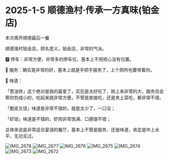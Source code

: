 # 2025-1-5 顺德渔村·传承一方真味(铂金店)

本次离开顺德最后一餐

顺德渔村铂金店，顾名思义，铂金店，非常的气派。

🅿️ 停车：非常方便，非常多的停车位，基本上不用担心没有位置。

👵 服务：确实是非常的好，基本上就是手把手服务了，上个厕所也要带着你。

👅 味道：

「葱油饼」这个绝对是我的最爱了，实在是太好吃了，刚上来非常的大，服务员会帮你剪成小的，吃起来就非常方便，不管是直接吃，还是夹上菜吃，都非常不错。

「脆皮叉烧」味道是非常不错的，就是太少了，一口没；

「虾球」味道是不错的，虾肉非常饱满，口感很不错；

总体来说是非常适合宴请的餐厅，基本上不管是服务，还是味道，肯定是中上水平，无功无过。

![IMG_2678](https://github.com/user-attachments/assets/58a9e6db-0ff1-42e0-adfa-732cf4f50bbb)
![IMG_2677](https://github.com/user-attachments/assets/8ebbd289-e5b4-4543-b8e0-d339743641ca)
![IMG_2676](https://github.com/user-attachments/assets/065d258a-5f7c-4a7b-8482-48f8e707e7ea)
![IMG_2675](https://github.com/user-attachments/assets/5819efde-70ba-4c17-8365-92bc04e4a0bc)
![IMG_2674](https://github.com/user-attachments/assets/833b85f7-e72f-441c-96f0-fe5025b06efe)
![IMG_2673](https://github.com/user-attachments/assets/7a8eddcc-cf15-4328-9cb5-35ca2f87773e)
![IMG_2672](https://github.com/user-attachments/assets/c2110391-0232-4774-b5f1-f41df5c74362)
